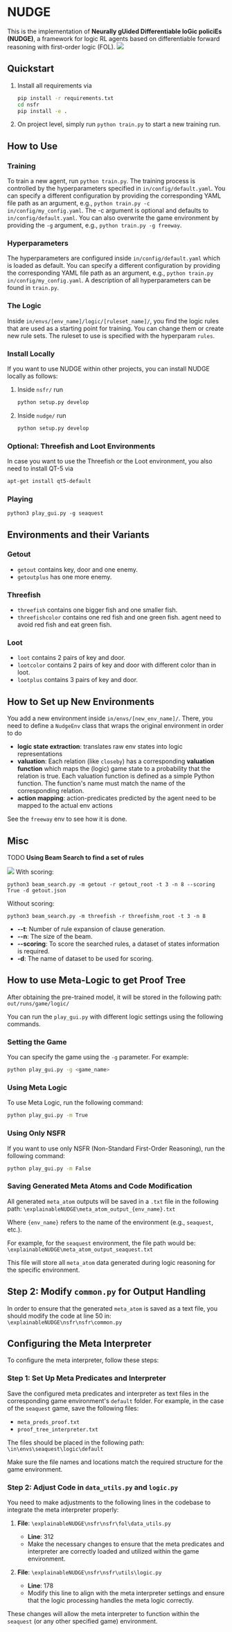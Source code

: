 # NUDGE

This is the implementation of **Neurally gUided Differentiable loGic policiEs (NUDGE)**, a framework for logic RL agents based on differentiable forward reasoning with first-order logic (FOL).
![](docs/LogicRL.png)

## Quickstart

1. Install all requirements via
    ```bash
    pip install -r requirements.txt
    cd nsfr
    pip install -e .
    ```
2. On project level, simply run `python train.py` to start a new training run.

## How to Use

### Training
To train a new agent, run `python train.py`. The training process is controlled by the hyperparameters specified in `in/config/default.yaml`. You can specify a different configuration by providing the corresponding YAML file path as an argument, e.g., `python train.py -c in/config/my_config.yaml`. The -c argument is optional and defaults to `in/config/default.yaml`.
You can also overwrite the game environment by providing the `-g` argument, e.g., `python train.py -g freeway`.


### Hyperparameters
The hyperparameters are configured inside `in/config/default.yaml` which is loaded as default. You can specify a different configuration by providing the corresponding YAML file path as an argument, e.g., `python train.py in/config/my_config.yaml`. A description of all hyperparameters can be found in `train.py`.

### The Logic
Inside `in/envs/[env_name]/logic/[ruleset_name]/`, you find the logic rules that are used as a starting point for training. You can change them or create new rule sets. The ruleset to use is specified with the hyperparam `rules`.

### Install Locally
If you want to use NUDGE within other projects, you can install NUDGE locally as follows:
1. Inside ```nsfr/``` run
    ```bash
    python setup.py develop
    ```
2. Inside ```nudge/``` run
    ```bash
    python setup.py develop
    ```

### Optional: Threefish and Loot Environments
In case you want to use the Threefish or the Loot environment, you also need to install QT-5 via
```bash
apt-get install qt5-default
```

### Playing

```
python3 play_gui.py -g seaquest
```


## Environments and their Variants
### Getout
* `getout` contains key, door and one enemy.  
* `getoutplus` has one more enemy.
### Threefish
* `threefish` contains one bigger fish and one smaller fish.
* `threefishcolor` contains one red fish and one green fish. agent need to avoid red fish and eat green fish.
### Loot
* `loot` contains 2 pairs of key and door.  
* `lootcolor` contains 2 pairs of key and door with different color than in loot.  
* `lootplus` contains 3 pairs of key and door.


## How to Set up New Environments
You add a new environment inside `in/envs/[new_env_name]/`. There, you need to define a `NudgeEnv` class that wraps the original environment in order to do
* **logic state extraction**: translates raw env states into logic representations
* **valuation**: Each relation (like `closeby`) has a corresponding **valuation function** which maps the (logic) game state to a probability that the relation is true. Each valuation function is defined as a simple Python function. The function's name must match the name of the corresponding relation.
* **action mapping**: action-predicates predicted by the agent need to be mapped to the actual env actions

See the `freeway` env to see how it is done.


## Misc
TODO
**Using Beam Search to find a set of rules**

![](image/beam_search.png)
With scoring:

```
python3 beam_search.py -m getout -r getout_root -t 3 -n 8 --scoring True -d getout.json  
``` 

Without scoring:

``` 
python3 beam_search.py -m threefish -r threefishm_root -t 3 -n 8 
``` 

* **--t**:  Number of rule expansion of clause generation.
* **--n**:  The size of the beam.
* **--scoring**: To score the searched rules, a dataset of states information is required.
* **-d**: The name of dataset to be used for scoring.

## How to use Meta-Logic to get Proof Tree

After obtaining the pre-trained model, it will be stored in the following path:
`out/runs/game/logic/`

You can run the `play_gui.py` with different logic settings using the following commands.
### Setting the Game

You can specify the game using the `-g` parameter. For example:

```bash
python play_gui.py -g <game_name>
```
### Using Meta Logic

To use Meta Logic, run the following command:

```bash
python play_gui.py -m True
```
### Using Only NSFR
If you want to use only NSFR (Non-Standard First-Order Reasoning), run the following command:
```bash
python play_gui.py -m False
```

### Saving Generated Meta Atoms and Code Modification

All generated `meta_atom` outputs will be saved in a `.txt` file in the following path:
`\explainableNUDGE\meta_atom_output_{env_name}.txt`

Where `{env_name}` refers to the name of the environment (e.g., `seaquest`, etc.).

For example, for the `seaquest` environment, the file path would be:
`\explainableNUDGE\meta_atom_output_seaquest.txt`

This file will store all `meta_atom` data generated during logic reasoning for the specific environment.

## Step 2: Modify `common.py` for Output Handling

In order to ensure that the generated `meta_atom` is saved as a text file, you should modify the code at line 50 in:
`\explainableNUDGE\nsfr\nsfr\common.py`

## Configuring the Meta Interpreter

To configure the meta interpreter, follow these steps:

### Step 1: Set Up Meta Predicates and Interpreter

Save the configured meta predicates and interpreter as text files in the corresponding game environment's `default` folder. For example, in the case of the `seaquest` game, save the following files:

- `meta_preds_proof.txt`
- `proof_tree_interpreter.txt`

The files should be placed in the following path: `\in\envs\seaquest\logic\default`

Make sure the file names and locations match the required structure for the game environment.

### Step 2: Adjust Code in `data_utils.py` and `logic.py`

You need to make adjustments to the following lines in the codebase to integrate the meta interpreter properly:

1. **File**: `\explainableNUDGE\nsfr\nsfr\fol\data_utils.py`
   - **Line**: 312
   - Make the necessary changes to ensure that the meta predicates and interpreter are correctly loaded and utilized within the game environment.

2. **File**: `\explainableNUDGE\nsfr\nsfr\utils\logic.py`
   - **Line**: 178
   - Modify this line to align with the meta interpreter settings and ensure that the logic processing handles the meta logic correctly.

These changes will allow the meta interpreter to function within the `seaquest` (or any other specified game) environment.

